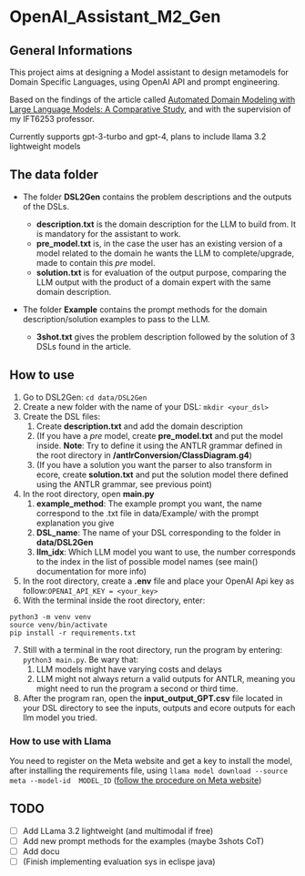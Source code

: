 # OpenAI_Assistant_M2_Gen

## General Informations
This project aims at designing a Model assistant to design metamodels for Domain Specific Languages, using OpenAI API and prompt engineering.

Based on the findings of the article called [Automated Domain Modeling with Large Language Models: A Comparative Study](https://ieeexplore.ieee.org/stamp/stamp.jsp?arnumber=10344012), and with the supervision of my IFT6253 professor.

Currently supports gpt-3-turbo and gpt-4, plans to include llama 3.2 lightweight models

## The data folder
- The folder **DSL2Gen** contains the problem descriptions and the outputs of the DSLs. 
    - **description.txt** is the domain description for the LLM to build from. It is mandatory for the assistant to work.
    - **pre_model.txt** is, in the case the user has an existing version of a model related to the domain he wants the LLM to complete/upgrade, made to contain this *pre* model.
    - **solution.txt** is for evaluation of the output purpose, comparing the LLM output with the product of a domain expert with the same domain description.

- The folder **Example** contains the prompt methods for the domain description/solution examples to pass to the LLM.
    - **3shot.txt** gives the problem description followed by the solution of 3 DSLs found in the article.

## How to use
1. Go to DSL2Gen: `cd data/DSL2Gen`
2. Create a new folder with the name of your DSL: `mkdir <your_dsl>`
3. Create the DSL files:
    1. Create **description.txt** and add the domain description
    2. (If you have a *pre* model, create **pre_model.txt** and put the model inside. **Note**: Try to define it using the ANTLR grammar defined in the root directory in **/antlrConversion/ClassDiagram.g4**)
    3. (If you have a solution you want the parser to also transform in ecore, create **solution.txt** and put the solution model there defined using the ANTLR grammar, see previous point)
4. In the root directory, open **main.py**
    1. **example_method**: The example prompt you want, the name correspond to the .txt file in data/Example/ with the prompt explanation you give
    2. **DSL_name**: The name of your DSL corresponding to the folder in **data/DSL2Gen**
    3. **llm_idx**: Which LLM model you want to use, the number corresponds to the index in the list of possible model names (see main() documentation for more info)
5. In the root directory, create a **.env** file and place your OpenAI Api key as follow:`OPENAI_API_KEY = <your_key>`
6. With the terminal inside the root directory, enter:
```
python3 -m venv venv
source venv/bin/activate
pip install -r requirements.txt
```
7. Still with a terminal in the root directory, run the program by entering: `python3 main.py`. Be wary that:
    1. LLM models might have varying costs and delays
    2. LLM might not always return a valid outputs for ANTLR, meaning you might need to run the program a second or third time.
7. After the program ran, open the **input_output_GPT.csv** file located in your DSL directory to see the inputs, outputs and ecore outputs for each llm model you tried.

### How to use with Llama
You need to register on the Meta website and get a key to install the model, after installing the requirements file, using `llama model download --source meta --model-id  MODEL_ID` ([follow the procedure on Meta website](https://www.llama.com/))

## TODO
- [ ] Add LLama 3.2 lightweight (and multimodal if free)
- [ ] Add new prompt methods for the examples (maybe 3shots CoT)
- [ ] Add docu
- [ ] (Finish implementing evaluation sys in eclispe java)
